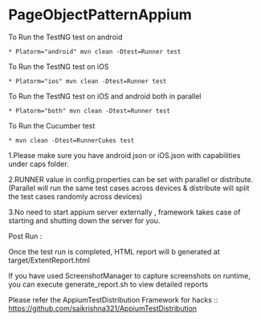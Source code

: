 # PageObjectPatternAppium

To Run the TestNG test on android
    
    * Platorm="android" mvn clean -Dtest=Runner test

 To Run the TestNG test on iOS
  
    * Platorm="ios" mvn clean -Dtest=Runner test

 To Run the TestNG test on iOS and android both in parallel
  
    * Platorm="both" mvn clean -Dtest=Runner test
    
To Run the Cucumber test

    * mvn clean -Dtest=RunnerCukes test
    

1.Please make sure you have android.json or iOS.json with capabilities under caps folder.

2.RUNNER value in config.properties can be set with parallel or distribute. (Parallel will run the same test cases across devices & distribute will split the test cases randomly across devices)

3.No need to start appium server externally , framework takes case of starting and shutting down the server for you.

Post Run :

Once the test run is completed, HTML report will b generated at target/ExtentReport.html

If you have used ScreenshotManager to capture screenshots on runtime, you can execute generate_report.sh to view detailed reports


Please refer the AppiumTestDistribution Framework for hacks :: https://github.com/saikrishna321/AppiumTestDistribution
